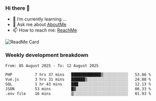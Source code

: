 ### Hi there 👋

- 🌱 I’m currently learning ...
- 💬 Ask me about [AboutMe](https://www.itzcy.com/about)
- 📫 How to reach me: [ReachMe](https://www.itzcy.com/about)

![ReadMe Card](https://github-readme-stats-ten-gilt.vercel.app/api?username=SuperChenYun&show_icons=true&title_color=fff&icon_color=79ff97&text_color=9f9f9f&bg_color=151515&hide_border=true)

### Weekly development breakdown
<!--START_SECTION:waka-->

```txt
From: 05 August 2025 - To: 12 August 2025

PHP          7 hrs 37 mins   █████████████▒░░░░░░░░░░░   53.86 %
Vue.js       3 hrs 31 mins   ██████▒░░░░░░░░░░░░░░░░░░   24.88 %
SQL          1 hr 43 mins    ███░░░░░░░░░░░░░░░░░░░░░░   12.13 %
JSON         53 mins         █▓░░░░░░░░░░░░░░░░░░░░░░░   06.33 %
.env file    16 mins         ▒░░░░░░░░░░░░░░░░░░░░░░░░   01.93 %
```

<!--END_SECTION:waka-->
